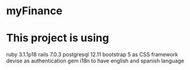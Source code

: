 # myFinance

# This project is using

ruby 3.1.1p18
rails 7.0.3
postgresql 12.11
bootstrap 5 as CSS framework
devise as authentication gem
i18n to have english and spanish language
